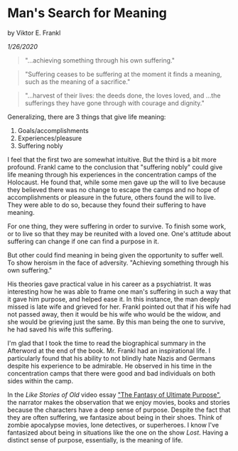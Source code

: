 # Man's Search for Meaning
by Viktor E. Frankl

_1/26/2020_

> "...achieving something through his own suffering."

> "Suffering ceases to be suffering at the moment it finds a meaning, such as the meaning of a 
sacrifice."

> "...harvest of their lives: the deeds done, the loves loved, and ...the sufferings they have gone through with courage and dignity."

Generalizing, there are 3 things that give life meaning: 
1. Goals/accomplishments
2. Experiences/pleasure
3. Suffering nobly

I feel that the first two are somewhat intuitive. But the third is a bit more profound. Frankl came
to the conclusion that "suffering nobly" could give life meaning through his experiences in the 
concentration camps of the Holocaust. He found that, while some men gave up the will to live because
they believed there was no change to escape the camps and no hope of accomplishments or pleasure in 
the future, others found the will to live. They were able to do so, because they found their 
suffering to have meaning. 

For one thing, they were suffering in order to survive. To finish some work, or to live so that they
may be reunited with a loved one. One's attitude about suffering can change if one can find a 
purpose in it.

But other could find meaning in being given the opportunity to suffer well. To show heroism in the
face of adversity. "Achieving something through his own suffering."

His theories gave practical value in his career as a psychiatrist. It was interesting how he was
able to frame one man's suffering in such a way that it gave him purpose, and helped ease it. In 
this instance, the man deeply missed is late wife and grieved for her. Frankl pointed out that if
his wife had not passed away, then it would be his wife who would be the widow, and she would be
grieving just the same. By this man being the one to survive, he had saved his wife this suffering.

I'm glad that I took the time to read the biographical summary in the Afterword at the end of the 
book. Mr. Frankl had an inspirational life. I particularly found that his ability to not blindly
hate Nazis and Germans despite his experience to be admirable. He observed in his time in the 
concentration camps that there were good and bad individuals on both sides within the camp.

In the _Like Stories of Old_ video essay ["The Fantasy of Ultimate Purpose"](https://www.youtube.com/watch?v=sSLb3COkAHg),
the narrator makes the observation that we enjoy movies, books and stories because the characters
have a deep sense of purpose. Despite the fact that they are often suffering, we fantasize about 
being in their shoes. Think of zombie apocalypse movies, lone detectives, or superheroes. I know
I've fantasized about being in situations like the one on the show _Lost_. Having a distinct sense 
of purpose, essentially, is the meaning of life.

